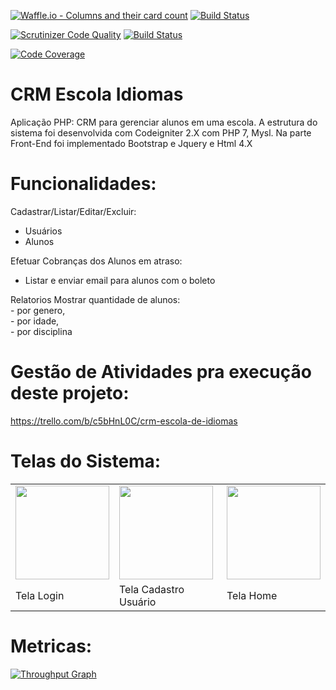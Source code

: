 [![Waffle.io - Columns and their card count](https://badge.waffle.io/alexjosesilva/appEscolaIdiomas.svg?columns=all)](http://waffle.io/alexjosesilva/appEscolaIdiomas)  [![Build Status](https://travis-ci.org/alexjosesilva/appEscolaIdiomas.svg?branch=master)](https://travis-ci.org/alexjosesilva/appEscolaIdiomas)

[![Scrutinizer Code Quality](https://scrutinizer-ci.com/g/alexjosesilva/appEscolaIdiomas/badges/quality-score.png?b=master)](https://scrutinizer-ci.com/g/alexjosesilva/appEscolaIdiomas/?branch=master) [![Build Status](https://scrutinizer-ci.com/g/alexjosesilva/appEscolaIdiomas/badges/build.png?b=master)](https://scrutinizer-ci.com/g/alexjosesilva/appEscolaIdiomas/build-status/master)

[![Code Coverage](https://scrutinizer-ci.com/g/alexjosesilva/appEscolaIdiomas/badges/coverage.png?b=master)](https://scrutinizer-ci.com/g/alexjosesilva/appEscolaIdiomas/?branch=master)

# CRM Escola Idiomas<br/>
Aplicação PHP: CRM para gerenciar alunos em uma escola. A estrutura do sistema foi desenvolvida com Codeigniter 2.X com PHP 7, Mysl. Na parte Front-End foi implementado Bootstrap e Jquery e Html 4.X 

# Funcionalidades: <br/>
Cadastrar/Listar/Editar/Excluir: <br/>
  - Usuários<br/>
  - Alunos<br/>

Efetuar Cobranças dos Alunos em atraso: <br/>
  - Listar e enviar email para alunos com o boleto<br/>

Relatorios Mostrar quantidade de alunos:<br/>
    - por genero,<br/>
    - por idade,<br/>
    - por disciplina<br/>

# Gestão de Atividades pra execução deste projeto:<br/>
https://trello.com/b/c5bHnL0C/crm-escola-de-idiomas<br/>

# Telas do Sistema:

<table>
   <tr>
     <td>
       <img width=150px; heigth=150px; src='https://github.com/alexjosesilva/appEscolaIdiomas/blob/master/doc/telaLogin.png' >
     </td>     
     <td>
      <img width=150px; heigth=150px; src='https://github.com/alexjosesilva/appEscolaIdiomas/blob/master/doc/telaCadastroUsuario.png' >
     </td>
     <td>
     <img width=150px; heigth=150px; src='https://github.com/alexjosesilva/appEscolaIdiomas/blob/master/doc/telaHome.png' >
     </td>
  </tr>
  <tr>
    <td>
      <span> Tela Login </span>
    </td>
    <td>
      <span> Tela Cadastro Usuário </span>
    </td>
    <td>
      <span> Tela Home </span>
    </td>
  </tr>
</table>

# Metricas:

[![Throughput Graph](https://graphs.waffle.io/alexjosesilva/appEscolaIdiomas/throughput.svg)](https://waffle.io/alexjosesilva/appEscolaIdiomas/metrics/throughput)

